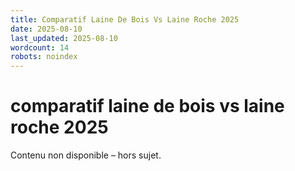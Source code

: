 ```yaml
---
title: Comparatif Laine De Bois Vs Laine Roche 2025
date: 2025-08-10
last_updated: 2025-08-10
wordcount: 14
robots: noindex
---
```


# comparatif laine de bois vs laine roche 2025

Contenu non disponible – hors sujet.